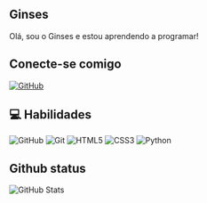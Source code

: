 ## Ginses
Olá, sou o Ginses e estou aprendendo a programar!

## Conecte-se comigo
[![GitHub](https://img.shields.io/badge/GitHub-000?style=for-the-badge&logo=github&logoColor=white)](https://github.com/ginses)

## 💻 Habilidades
![GitHub](https://img.shields.io/badge/GitHub-000?style=for-the-badge&logo=github&logoColor=white)
![Git](https://img.shields.io/badge/Git-000?style=for-the-badge&logo=git)
![HTML5](https://img.shields.io/badge/HTML5-000?style=for-the-badge&logo=html5)
![CSS3](https://img.shields.io/badge/CSS3-000?style=for-the-badge&logo=css3)
![Python](https://img.shields.io/badge/python-000?style=for-the-badge&logo=python&logoColor=ffdd54)

## Github status
![GitHub Stats](https://github-readme-stats.vercel.app/api?username=ginses&theme=transparent&bg_color=000&border_color=fff&show_icons=true&icon_color=30A3DC&title_color=E94D5F&text_color=FFF)


